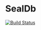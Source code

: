 # SealDb

[![Build Status](https://github.com/myersm0/SealDb.jl/actions/workflows/CI.yml/badge.svg?branch=main)](https://github.com/myersm0/SealDb.jl/actions/workflows/CI.yml?query=branch%3Amain)
